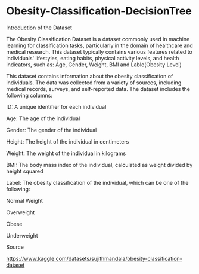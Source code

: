 # Obesity-Classification-DecisionTree

Introduction of the Dataset

The Obesity Classification Dataset is a dataset commonly used in machine learning for classification tasks, particularly in the domain of healthcare and medical research. This dataset typically contains various features related to individuals' lifestyles, eating habits, physical activity levels, and health indicators, such as: Age, Gender, Weight, BMI and Lable(Obesity Level)

This dataset contains information about the obesity classification of individuals. The data was collected from a variety of sources, including medical records, surveys, and self-reported data. The dataset includes the following columns:

ID: A unique identifier for each individual

Age: The age of the individual

Gender: The gender of the individual

Height: The height of the individual in centimeters

Weight: The weight of the individual in kilograms

BMI: The body mass index of the individual, calculated as weight divided by height squared

Label: The obesity classification of the individual, which can be one of the following:

Normal Weight

Overweight

Obese

Underweight

Source

https://www.kaggle.com/datasets/sujithmandala/obesity-classification-dataset

